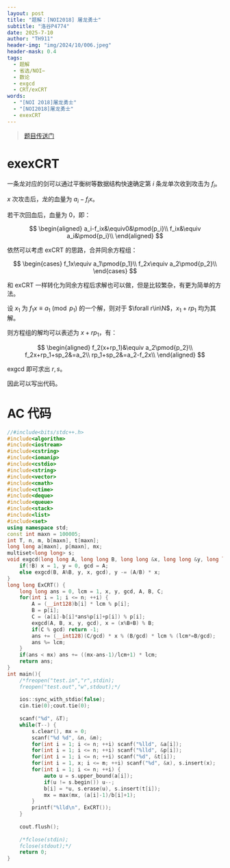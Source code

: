 ```yaml
---
layout: post
title: "题解：[NOI2018] 屠龙勇士"
subtitle: "洛谷P4774"
date: 2025-7-10
author: "TH911"
header-img: "img/2024/10/006.jpeg"
header-mask: 0.4
tags:
  - 题解
  - 省选/NOI−
  - 数论
  - exgcd
  - CRT/exCRT
words:
  - "[NOI 2018]屠龙勇士"
  - "[NOI2018]屠龙勇士"
  - exexCRT
---
```


> [题目传送门](https://www.luogu.com.cn/problem/P4774)

# exexCRT

一条龙对应的剑可以通过平衡树等数据结构快速确定第 $i$ 条龙单次收到攻击为 $f_i$。

$x$ 次攻击后，龙的血量为 $a_i-f_ix$。

若干次回血后，血量为 $0$，即：

$$
\begin{aligned}
a_i-f_ix&\equiv0&\pmod{p_i}\\
f_ix&\equiv a_i&\pmod{p_i}\\
\end{aligned}
$$

依然可以考虑 exCRT 的思路，合并同余方程组：

$$
\begin{cases}
f_1x\equiv a_1\pmod{p_1}\\
f_2x\equiv a_2\pmod{p_2}\\
\end{cases}
$$

和 exCRT 一样转化为同余方程后求解也可以做，但是比较繁杂，有更为简单的方法。

设 $x_1$ 为 $f_1x\equiv a_1\pmod{p_1}$ 的一个解，则对于 $\forall r\in\N$，$x_1+rp_1$ 均为其解。

则方程组的解均可以表述为 $x+rp_1$，有：

$$
\begin{aligned}
f_2(x+rp_1)&\equiv a_2\pmod{p_2}\\
f_2x+rp_1+sp_2&=a_2\\
rp_1+sp_2&=a_2-f_2x\\
\end{aligned}
$$

exgcd 即可求出 $r,s$。

因此可以写出代码。

# AC 代码

```cpp
//#include<bits/stdc++.h>
#include<algorithm>
#include<iostream>
#include<cstring>
#include<iomanip>
#include<cstdio>
#include<string>
#include<vector>
#include<cmath>
#include<ctime>
#include<deque>
#include<queue>
#include<stack>
#include<list>
#include<set> 
using namespace std;
const int maxn = 100005;
int T, n, m, b[maxn], t[maxn];
long long a[maxn], p[maxn], mx;
multiset<long long> s;
void exgcd(long long A, long long B, long long &x, long long &y, long long &gcd) {
	if(!B) x = 1, y = 0, gcd = A;
	else exgcd(B, A%B, y, x, gcd), y -= (A/B) * x;
}
long long ExCRT() {
	long long ans = 0, lcm = 1, x, y, gcd, A, B, C;
	for(int i = 1; i <= n; ++i) {
		A = (__int128)b[i] * lcm % p[i];
		B = p[i];
		C = (a[i]-b[i]*ans%p[i]+p[i]) % p[i];
		exgcd(A, B, x, y, gcd), x = (x%B+B) % B;
		if(C % gcd) return -1;
		ans += (__int128)(C/gcd) * x % (B/gcd) * lcm % (lcm*=B/gcd);
		ans %= lcm;
	}
	if(ans < mx) ans += ((mx-ans-1)/lcm+1) * lcm;
	return ans;
}
int main(){
	/*freopen("test.in","r",stdin);
	freopen("test.out","w",stdout);*/
	
	ios::sync_with_stdio(false);
	cin.tie(0);cout.tie(0);
	
	scanf("%d", &T);
	while(T--) {
		s.clear(), mx = 0;
		scanf("%d %d", &n, &m);
		for(int i = 1; i <= n; ++i) scanf("%lld", &a[i]);
		for(int i = 1; i <= n; ++i) scanf("%lld", &p[i]);
		for(int i = 1; i <= n; ++i) scanf("%d", &t[i]);
		for(int i = 1, x; i <= m; ++i) scanf("%d", &x), s.insert(x);
		for(int i = 1; i <= n; ++i) {
			auto u = s.upper_bound(a[i]);
			if(u != s.begin()) u--;
			b[i] = *u, s.erase(u), s.insert(t[i]);
			mx = max(mx, (a[i]-1)/b[i]+1);
		}
		printf("%lld\n", ExCRT());
	}
	
	cout.flush();
	
	/*fclose(stdin);
	fclose(stdout);*/
	return 0;
}
```
